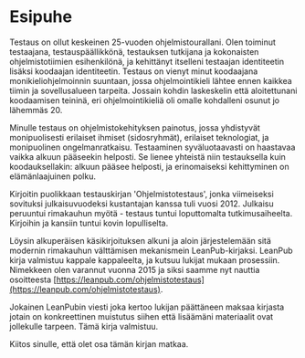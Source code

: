 # Esipuhe

Testaus on ollut keskeinen 25-vuoden ohjelmistourallani. Olen toiminut testaajana, testauspäällikkönä, testauksen tutkijana ja kokonaisten ohjelmistotiimien esihenkilönä, ja kehittänyt itselleni testaajan identiteetin lisäksi koodaajan identiteetin. Testaus on vienyt minut koodaajana monikieliohjelmoinnin suuntaan, jossa ohjelmointikieli lähtee ennen kaikkea tiimin ja sovellusalueen tarpeita. Jossain kohdin laskeskelin että aloitettunani koodaamisen teininä, eri ohjelmointikieliä oli omalle kohdalleni osunut jo lähemmäs 20.

Minulle testaus on ohjelmistokehityksen painotus, jossa yhdistyvät monipuolisesti erilaiset ihmiset (sidosryhmät), erilaiset teknologiat, ja monipuolinen ongelmanratkaisu. Testaaminen syväluotaavasti on haastavaa vaikka alkuun pääseekin helposti. Se lienee yhteistä niin testauksella kuin koodauksellakin: alkuun pääsee helposti, ja erinomaiseksi kehittyminen on elämänlaajuinen polku.

Kirjoitin puolikkaan testauskirjan 'Ohjelmistotestaus', jonka viimeiseksi sovituksi julkaisuvuodeksi kustantajan kanssa tuli vuosi 2012. Julkaisu peruuntui rimakauhun myötä - testaus tuntui loputtomalta tutkimusaiheelta. Kirjoihin ja kansiin tuntui kovin lopulliselta.

Löysin alkuperäisen käsikirjoituksen alkuni ja aloin järjestelemään sitä modernin rimakauhun välttämisen mekanismein LeanPub-kirjaksi. LeanPub kirja valmistuu kappale kappaleelta, ja kutsuu lukijat mukaan prosessiin. Nimekkeen olen varannut vuonna 2015 ja siksi saamme nyt nauttia osoitteesta [https://leanpub.com/ohjelmistotestaus](https://leanpub.com/ohjelmistotestaus).

Jokainen LeanPubin viesti joka kertoo lukijan päättäneen maksaa kirjasta jotain on konkreettinen muistutus siihen että lisäämäni materiaalit ovat jollekulle tarpeen. Tämä kirja valmistuu.

Kiitos sinulle, että olet osa tämän kirjan matkaa.
